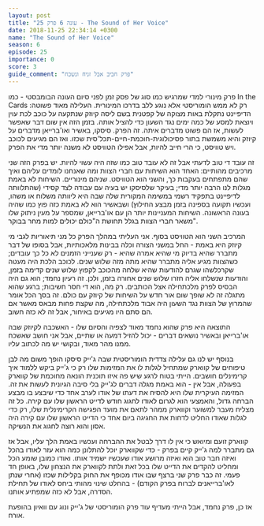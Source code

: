```yaml
---
layout: post
title: "עונה 6 פרק 25 - The Sound of Her Voice"
date: 2018-11-25 22:34:14 +0300
name: "The Sound of Her Voice"
season: 6
episode: 25
importance: 0
score: 3
guide_comment: "פרק חביב אבל זניח ונשכח"
---
```

פרק מינורי למדי שמרגיש כמו סוג של פסק זמן לפני סיום העונה הבומבסטי - כמו In the Cards רק לא ממש הומוריסטי אלא נוגע ללב בדרכו המינורית. העלילה מאוד פשוטה: הדיפיינט נתקלת באות מצוקה של קפטנית בשם ליסה קיוזק שנתקעה על כוכב לכת עוין ויוצאת למסע של כמה ימים נגד השעון כדי להציל אותה. בזמן הזה אין שום דבר שאפשר לעשות, אז הם פשוט מדברים איתה. זה הפרק. סיסקו, באשיר ואו'ברייאן מדברים על קיוזק והיא משמשת בתור פסיכולוגית-חוכמת-חיים-תכל'סית שכזו. ואז הם מגיעים לכוכב ויש טוויסט, כי הרי חייב להיות, אבל אפילו הטוויסט לא משנה יותר מדי את הפרק.

זה עובד די טוב לדעתי אבל זה לא עובד טוב כמו שזה היה עשוי להיות. יש בפרק הזה שני מרכיבים מהותיים: האחד הוא השיחות עם חברי הצוות ומה שאנחנו לומדים עליהם ואיך שהם מתפתחים בעקבות כך, והשני הוא הטוויסט. שניהם מינוריים. השיחות לא באמת מגלות לנו הרבה יותר מדי; בעיקר שלסיסקו יש בעיה עם עבודה לצד קסידי (שהתלוותה לדיפיינט בתפקיד רשמי במשימה המקורית שלה שבה היא ליוותה משלוח או משהו, ועכשיו תקועה בספינה בזמן מבצע החילוץ) ושבאשיר הוא לא באמת כזה פוץ כמו שהיה בעונה הראשונה. השיחות המעניינות יותר הן עם או'ברייאן, שמספר על מעין ניתוק שלו משאר חברי הצוות בגלל תחושת ה"כולם יכולים למות מחר בבוקר".

המרכיב השני הוא הטוויסט בסוף. אני העליתי במהלך הפרק כל מני תיאוריות לגבי מי קיוזק היא באמת - החל במשני הצורה וכלה בבינות מלאכותיות, אבל בסופו של דבר מתברר שהיא בדיוק מי שהיא אמרה שהיא - רק שענייני הזמנים לא כל כך עובדים; כשהצוות מגיע אליה מתברר שהיא מתה מזה שלוש שנים. לכוכב הלכת היה מעטה שקרכלשהו שגרם להודעות שהיא שלחה מהכוכב לקפוץ שלוש שנים קדימה בזמן, והודעות שנשלחו אליה חזרו שלוש שנים אחורה בזמן, ולכן. זה רעיון נחמד; הוא גם היה הבסיס לפרק מלכתחילה אצל הכותבים. רק מה, הוא די חסר חשיבות; ברגע שהוא מתגלה זה לא שופך שום אור חדש על השיחות של קיוזק עם כולם. זה בסך הכל אומר שהמרוץ של הצוות נגד השעון היה אבוד מלכתחילה, מה שקצת פחות מבאס מאשר אם הם סתם היו מגיעים באיחור, אבל זה לא כזה חשוב.

התוצאה היא פרק שהוא נחמד מאוד לצפיה והסיום שלו - האשכבה לקיוזק שבה או'ברייאן ובאשיר נושאים דברים - יכול להזיל דמעה או שתיים, אבל אני חושב שאשכח ממנו מהר מאוד, ובקושי יש מה לכתוב עליו.

בנוסף יש לנו גם עלילה צדדית הומוריסטית שבה ג'ייק סיסקו הופך משום מה לבן טיפוחים של קווארק שמתחיל לגלות לו את המזימות שלו רק כי ג'ייק ביקש ללמוד איך קרימינלים חושבים. הייתי בטוח לרגע שיש פה איזו תוכנית הונאה מחוכמת של קווארק בפעולה, אבל אין - הוא באמת מגלה דברים לג'ייק בלי סיבה הגיונית לעשות את זה. המזימה העיקרית שלו היא להסיח את דעתו של אודו לערב אחד כדי שיבצע בו מבצע הברחה גדול, והאמצעי הוא לגרום לאודו לחגוג חודש לדייט הראשון שלו עם קירה. כל זה מצליח מעבר למשוער וקווארק ממהר לתאם את מועד הפגישה הקרימינלית שלו, רק כדי לגלות שאודו החליט לדחות את החגיגה ביום אחד כי הדייט הראשון שלו עם קירה היה אסון והוא רוצה לחגוג את הנשיקה.

קווארק זועם ומיואש כי אין לו דרך לבטל את ההברחה ועכשיו באמת הלך עליו, אבל אז גם מתברר למה ג'ייק קיים בפרק - כדי שקווארק יוכל להתלונן כמה הוא עזר לאודו בהכל ואיזה חבר טוב הוא ואיזה מרושע אודו שעכשיו ישמיד אותו. ואודו כמובן שומע הכל ומחליט להקדים את הדייט שלו בכל זאת ולתת לקווארק את הנצחון שלו, באופן חד פעמי. זה כבר פרק שני ברצף שבו אודו מכופף את החוק בקלילות שכזו (אחרי שנתן לאו'ברייאנים לברוח בפרק הקודם) - בהחלט שינוי מהותי ביחס לאודו של תחילת הסדרה, אבל לא כזה שמפתיע אותנו.

אז כן, פרק נחמד, אבל הייתי מעדיף עוד פרק הומוריסטי של ג'ייק ונוג עם וואיון בהופעת אורח.